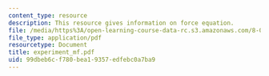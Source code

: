 ```yaml
---
content_type: resource
description: This resource gives information on force equation.
file: /media/https%3A/open-learning-course-data-rc.s3.amazonaws.com/8-02x-physics-ii-electricity-magnetism-with-an-experimental-focus-spring-2005/99dbeb6cf780bea19357edfebc0a7ba9_experiment_mf.pdf
file_type: application/pdf
resourcetype: Document
title: experiment_mf.pdf
uid: 99dbeb6c-f780-bea1-9357-edfebc0a7ba9
---
```


